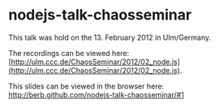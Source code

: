 # nodejs-talk-chaosseminar

This talk was hold on the 13. February 2012 in Ulm/Germany.

The recordings can be viewed here: [http://ulm.ccc.de/ChaosSeminar/2012/02_node.js](http://ulm.ccc.de/ChaosSeminar/2012/02_node.js).

This slides can be viewed in the browser here: http://berb.github.com/nodejs-talk-chaosseminar/#1

